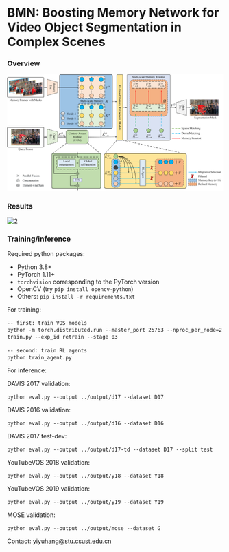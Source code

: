 # BMN: Boosting Memory Network for Video Object Segmentation in Complex Scenes

### Overview

![1](./docs/Fig2.png)

### Results

![2](/docs/Fig7_v4.png)

### Training/inference

Required python packages:

* Python 3.8+
* PyTorch 1.11+ 
* `torchvision` corresponding to the PyTorch version
* OpenCV (try `pip install opencv-python`)
* Others: `pip install -r requirements.txt`

For training:

```
-- first: train VOS models
python -m torch.distributed.run --master_port 25763 --nproc_per_node=2 train.py --exp_id retrain --stage 03

-- second: train RL agents
python train_agent.py
```

For inference:

DAVIS 2017 validation:

```
python eval.py --output ../output/d17 --dataset D17
```

DAVIS 2016 validation:

```
python eval.py --output ../output/d16 --dataset D16
```

DAVIS 2017 test-dev:

```
python eval.py --output ../output/d17-td --dataset D17 --split test
```

YouTubeVOS 2018 validation:

```
python eval.py --output ../output/y18 --dataset Y18
```

YouTubeVOS 2019 validation:

```
python eval.py --output ../output/y19 --dataset Y19
```

MOSE validation:

```
python eval.py --output ../output/mose --dataset G
```



Contact: <yiyuhang@stu.csust.edu.cn>

